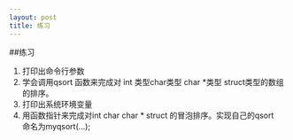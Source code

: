 ```yaml
---
layout: post
title: 练习 
---
```

##练习
1. 打印出命令行参数 
2. 学会调用qsort 函数来完成对  int 类型char类型 char *类型 struct类型的数组 
 的排序。 
3. 打印出系统环境变量 
4. 用函数指针来完成对int char char * struct 的冒泡排序。实现自己的qsort  
命名为myqsort(...); 


